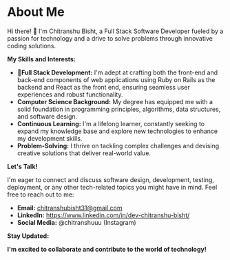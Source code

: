 # About Me

Hi there! 🚀   I'm Chitranshu Bisht, a Full Stack Software Developer fueled by a passion for technology and a drive to solve problems through innovative coding solutions. 

**My Skills and Interests:**

* **🚀Full Stack Development:** I'm adept at crafting both the front-end and back-end components of web applications using Ruby on Rails as the backend and React as the front end, ensuring seamless user experiences and robust functionality.
* **Computer Science Background:** My degree has equipped me with a solid foundation in programming principles, algorithms, data structures, and software design.
* **Continuous Learning:** I'm a lifelong learner, constantly seeking to expand my knowledge base and explore new technologies to enhance my development skills.
* **Problem-Solving:** I thrive on tackling complex challenges and devising creative solutions that deliver real-world value.

**Let's Talk!**

I'm eager to connect and discuss software design, development, testing, deployment, or any other tech-related topics you might have in mind. Feel free to reach out to me:

* **Email:** chitranshubisht31@gmail.com
* **LinkedIn:** https://www.linkedin.com/in/dev-chitranshu-bisht/
* **Social Media:** @chitranshuuu (Instagram)

**Stay Updated:**

**I'm excited to collaborate and contribute to the world of technology!**
